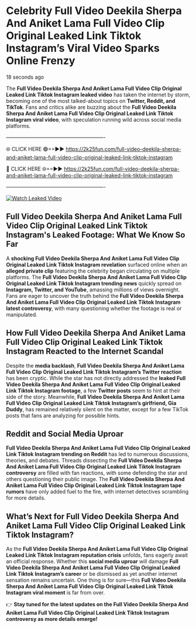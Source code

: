 # Celebrity Full Video Deekila Sherpa And Aniket Lama Full Video Clip Original Leaked Link Tiktok Instagram’s Viral Video Sparks Online Frenzy

18 seconds ago

The **Full Video Deekila Sherpa And Aniket Lama Full Video Clip Original Leaked Link Tiktok Instagram leaked video** has taken the internet by storm, becoming one of the most talked-about topics on **Twitter, Reddit, and TikTok**. Fans and critics alike are buzzing about the **Full Video Deekila Sherpa And Aniket Lama Full Video Clip Original Leaked Link Tiktok Instagram viral video**, with speculation running wild across social media platforms.

———————————————————-

🌐 CLICK HERE 🟢==►► https://2k25fun.com/full-video-deekila-sherpa-and-aniket-lama-full-video-clip-original-leaked-link-tiktok-instagram

🔴 CLICK HERE 🌐==►► https://2k25fun.com/full-video-deekila-sherpa-and-aniket-lama-full-video-clip-original-leaked-link-tiktok-instagram

———————————————————-

[![Watch Leaked Video](https://miro.medium.com/v2/resize:fit:828/format:webp/1*cilzJN44JGOrTw9NJCrNHA.gif "Watch Leaked Video")](https://2k25fun.com/full-video-deekila-sherpa-and-aniket-lama-full-video-clip-original-leaked-link-tiktok-instagram)

## **Full Video Deekila Sherpa And Aniket Lama Full Video Clip Original Leaked Link Tiktok Instagram's Leaked Footage: What We Know So Far**  
A **shocking Full Video Deekila Sherpa And Aniket Lama Full Video Clip Original Leaked Link Tiktok Instagram revelation** surfaced online when an **alleged private clip** featuring the celebrity began circulating on multiple platforms. The **Full Video Deekila Sherpa And Aniket Lama Full Video Clip Original Leaked Link Tiktok Instagram trending news** quickly spread on **Instagram, Twitter, and YouTube**, amassing millions of views overnight. Fans are eager to uncover the truth behind the **Full Video Deekila Sherpa And Aniket Lama Full Video Clip Original Leaked Link Tiktok Instagram latest controversy**, with many questioning whether the footage is real or manipulated.  

## **How Full Video Deekila Sherpa And Aniket Lama Full Video Clip Original Leaked Link Tiktok Instagram Reacted to the Internet Scandal**  
Despite the **media backlash**, **Full Video Deekila Sherpa And Aniket Lama Full Video Clip Original Leaked Link Tiktok Instagram’s Twitter reaction** has been cryptic. While the star has not directly addressed the **leaked Full Video Deekila Sherpa And Aniket Lama Full Video Clip Original Leaked Link Tiktok Instagram footage**, a few **Twitter posts** seem to hint at their side of the story. Meanwhile, **Full Video Deekila Sherpa And Aniket Lama Full Video Clip Original Leaked Link Tiktok Instagram’s girlfriend, Gia Duddy**, has remained relatively silent on the matter, except for a few TikTok posts that fans are analyzing for possible hints.  

## **Reddit and Social Media Uproar**  
**Full Video Deekila Sherpa And Aniket Lama Full Video Clip Original Leaked Link Tiktok Instagram trending on Reddit** has led to numerous discussions, theories, and debates. Threads dissecting the **Full Video Deekila Sherpa And Aniket Lama Full Video Clip Original Leaked Link Tiktok Instagram controversy** are filled with fan reactions, with some defending the star and others questioning their public image. The **Full Video Deekila Sherpa And Aniket Lama Full Video Clip Original Leaked Link Tiktok Instagram tape rumors** have only added fuel to the fire, with internet detectives scrambling for more details.  

## **What’s Next for Full Video Deekila Sherpa And Aniket Lama Full Video Clip Original Leaked Link Tiktok Instagram?**  
As the **Full Video Deekila Sherpa And Aniket Lama Full Video Clip Original Leaked Link Tiktok Instagram reputation crisis** unfolds, fans eagerly await an official response. Whether this **social media uproar** will damage **Full Video Deekila Sherpa And Aniket Lama Full Video Clip Original Leaked Link Tiktok Instagram’s career** or be dismissed as yet another internet sensation remains uncertain. One thing is for sure—this **Full Video Deekila Sherpa And Aniket Lama Full Video Clip Original Leaked Link Tiktok Instagram viral moment** is far from over.  

👉 **Stay tuned for the latest updates on the Full Video Deekila Sherpa And Aniket Lama Full Video Clip Original Leaked Link Tiktok Instagram controversy as more details emerge!**  
